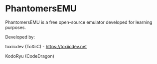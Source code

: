 # PhantomersEMU

PhantomersEMU is a free open-source emulator developed for learning purposes.




Developed by:

toxiicdev (ToXiiC) - https://toxiicdev.net

KodoRyu (CodeDragon)